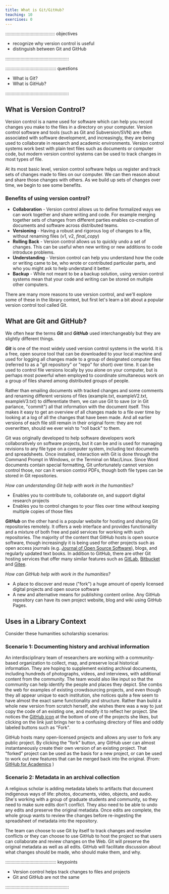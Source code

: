 ```yaml
---
title: What is Git/GitHub?
teaching: 10
exercises: 0
---
```


::::::::::::::::::::::::::::::::::::::: objectives

- recognize why version control is useful
- distinguish between Git and GitHub

::::::::::::::::::::::::::::::::::::::::::::::::::

:::::::::::::::::::::::::::::::::::::::: questions

- What is Git?
- What is GitHub?

::::::::::::::::::::::::::::::::::::::::::::::::::

## What is Version Control?

Version control is a name used for software which can help you record changes you make to the files in a directory on your computer. Version control software and tools (such as Git and Subversion/SVN) are often associated with software development, and increasingly, they are being used to collaborate in research and academic environments. Version control systems work best with plain text files such as documents or computer code, but modern version control systems can be used to track changes in most types of file.

At its most basic level, version control software helps us register and track sets of changes made to files on our computer. We can then reason about and share those changes with others. As we build up sets of changes over time, we begin to see some benefits.

### Benefits of using version control?

- **Collaboration** - Version control allows us to define formalized ways we can work together and share writing and code. For example merging together sets of changes from different parties enables co-creation of documents and software across distributed teams.
- **Versioning** - Having a robust and rigorous log of changes to a file, without renaming files (v1, v2, *final\_copy*)
- **Rolling Back** - Version control allows us to quickly undo a set of changes. This can be useful when new writing or new additions to code introduce problems.
- **Understanding** - Version control can help you understand how the code or writing came to be, who wrote or contributed particular parts, and who you might ask to help understand it better.
- **Backup** - While not meant to be a backup solution, using version control systems mean that your code and writing can be stored on multiple other computers.

There are many more reasons to use version control, and we'll explore some of these in the library context, but first let's learn a bit about a popular version control tool called Git.

## What are Git and GitHub?

We often hear the terms ***Git*** and ***GitHub*** used interchangeably but they are slightly different things.

***Git*** is one of the most widely used version control systems in the world. It is a free, open source tool that can be downloaded to your local machine and used for logging all changes made to a group of designated computer files (referred to as a "git repository" or "repo" for short) over time. It can be used to control file versions locally by you alone on your computer, but is perhaps most powerful when employed to coordinate simultaneous work on a group of files shared among distributed groups of people.

Rather than emailing documents with tracked changes and some comments and renaming different versions of files (example.txt, exampleV2.txt, exampleV3.txt) to differentiate them, we can use Git to save (or in Git parlance, "commit") all that information with the document itself. This makes it easy to get an overview of all changes made to a file over time by looking at a log of all the changes that have been made. And all earlier versions of each file still remain in their original form: they are not overwritten, should we ever wish to "roll back" to them.

Git was originally developed to help software developers work collaboratively on software projects, but it can be and is used for managing revisions to any file type on a computer system, including text documents and spreadsheets. Once installed, interaction with Git is done through the Command Prompt in Windows, or the Terminal on Mac/Linux. Since Word documents contain special formatting, Git unfortunately cannot version control those, nor can it version control PDFs, though both file types can be stored in Git repositories.

*How can understanding Git help with work in the humanities?*

- Enables you to contribute to, collaborate on, and support digital research projects
- Enables you to control changes to your files over time without keeping multiple copies of those files

***GitHub*** on the other hand is a popular website for hosting and sharing Git repositories remotely. It offers a web interface and provides functionality and a mixture of both free and paid services for working with such repositories. The majority of the content that GitHub hosts is open source software, though increasingly it is being used for other projects such as open access journals (e.g. [Journal of Open Source Software](https://joss.theoj.org/)), blogs, and regularly updated text books.  In addition to GitHub, there are other Git hosting services that offer many similar features such as [GitLab](https://about.gitlab.com/), [Bitbucket](https://bitbucket.org/) and [Gitee](https://gitee.com/).

*How can GitHub help with work in the humanities?*

- A place to discover and reuse ("fork") a huge amount of openly licensed digital projects and open source software
- A new and alternative means for publishing content online. Any GitHub repository can have its own project website, blog and wiki using GitHub Pages.

## Uses in a Library Context

Consider these humanities scholarship scenarios:

### Scenario 1: Documenting history and archival information

An interdisciplinary team of researchers are working with a community-based organization to collect, map, and preserve local historical information. They are hoping to supplement existing archival documents, including hundreds of photographs, videos, and interviews, with additional content from the community. The team would also like input so that the community can help identify the people and places they depict. She combs the web for examples of existing crowdsourcing projects, and even though they all appear unique to each institution, she notices quite a few seem to have almost the exact same functionality and structure. Rather than build a whole new version from scratch herself, she wishes there was a way to just copy the code of an existing one, and modify it to reflect her project. She notices the [GitHub icon](https://github.com/logos) at the bottom of one of the projects she likes, but clicking on the link just brings her to a confusing directory of files and oddly labeled buttons such as "Fork".

GitHub hosts many open-licensed projects and allows any user to fork any public project. By clicking the "fork" button, any GitHub user can almost instantaneously create their own version of an existing project. That "forked" project can be used as the basis for a new project, or can be used to work out new features that can be merged back into the original. (From: [GitHub for Academics](https://hybridpedagogy.org/push-pull-fork-github-for-academics/) )

### Scenario 2: Metadata in an archival collection

A religious scholar is adding metadata labels to artifacts that document indigenous ways of life: photos, documents, video, objects, and audio. She's working with a group of graduate students and community, so they need to make sure edits don't conflict. They also need to be able to undo any edits and preserve the original metadata. Once edits are complete, the whole group wants to review the changes before re-ingesting the spreadsheet of metadata into the repository.

The team can choose to use Git by itself to track changes and resolve conflicts or they can choose to use GitHub to host the project so that users can collaborate and review changes on the Web. Git will preserve the original metadata as well as all edits. GitHub will facilitate discussion about what changes should be made, who should make them, and why.

:::::::::::::::::::::::::::::::::::::::: keypoints

- Version control helps track changes to files and projects
- Git and GitHub are not the same

::::::::::::::::::::::::::::::::::::::::::::::::::


